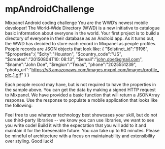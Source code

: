 # mpAndroidChallenge

Mixpanel Android coding challenge
You are the WWD’s newest mobile developer! The World-Wide Directory (WWD) is a new initiative to
catalogue basic information about everyone in the world. Your first project is to build a directory of
everyone in their database as an Android app. As it turns out, the WWD has decided to store each
record in Mixpanel as people profiles. People records are JSON objects that look like:
{
"$distinct_id":"9196",
"$properties":{
"$city":"Houston",
"$country_code":"US",
"$created":"20150804T10:
08:13",
"$email":"john.doe@gmail.com",
"$name":"John Doe",
"$region":"Texas",
"phone":"2025551239",
"photo_url":"https://s3.amazonaws.com/images.mxpnl.com/images/profile_pic_1.gif"
}
}

Each people record may have, but is not required to have the properties in the sample above. You
can get the data by making a signed HTTP request to Mixpanel. We have provided a basic function
that will return a JSONArray response. Use the response to populate a mobile application that
looks like the following:

Feel free to use whatever technology best showcases your skill, but do not use third-party libraries
-- we know you can use libraries, we want to see you write code! Build it with the expectation that
you will add to it and maintain it for the foreseeable future.
You can take up to 90 minutes. Please be mindful of architecture with a focus on maintainability
and extensibility over styling. Good luck!
